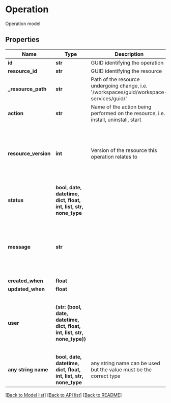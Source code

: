 # Operation

Operation model

## Properties
Name | Type | Description | Notes
------------ | ------------- | ------------- | -------------
**id** | **str** | GUID identifying the operation | 
**resource_id** | **str** | GUID identifying the resource | 
**_resource_path** | **str** | Path of the resource undergoing change, i.e. &#39;/workspaces/guid/workspace-services/guid/&#39; | 
**action** | **str** | Name of the action being performed on the resource, i.e. install, uninstall, start | 
**resource_version** | **int** | Version of the resource this operation relates to | [optional]  if omitted the server will use the default value of 0
**status** | **bool, date, datetime, dict, float, int, list, str, none_type** |  | [optional] 
**message** | **str** |  | [optional]  if omitted the server will use the default value of ""
**created_when** | **float** |  | [optional] 
**updated_when** | **float** |  | [optional] 
**user** | **{str: (bool, date, datetime, dict, float, int, list, str, none_type)}** |  | [optional]  if omitted the server will use the default value of {}
**any string name** | **bool, date, datetime, dict, float, int, list, str, none_type** | any string name can be used but the value must be the correct type | [optional]

[[Back to Model list]](../README.md#documentation-for-models) [[Back to API list]](../README.md#documentation-for-api-endpoints) [[Back to README]](../README.md)


